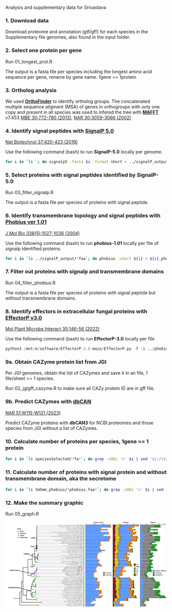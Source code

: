 Analysis and supplementary data for Srivastava 

### **1. Download data**

Download proteome and annotation (gtf/gff) for each species in the Supplementary file genomes, also found in the input folder. 

### **2. Select one protein per gene**

Run 01_longest_prot.R 

The output is a fasta file per species including the longest amino acid sequence per gene, rename by gene name. 1gene == 1protein

### **3. Ortholog analysis**

We used **[OrthoFinder](https://github.com/davidemms/OrthoFinder)** to identify ortholog groups. The concatenated multiple sequence aligment (MSA) of genes in orthogroups with only one copy and present in all species was used to infered the tree with **[MAFFT](https://mafft.cbrc.jp/alignment/software/)** v7.453 [MBE 30:772-780 (2013)](https://doi.org/10.1093/molbev/mst010); [NAR 30:3059-3066 (2002)](https://doi.org/10.1093/nar/gkf436)

### **4. Identify signal peptides with [SignalP 5.0](https://services.healthtech.dtu.dk/services/SignalP-5.0/)**
[Nat Biotechnol 37:420-423 (2019)](https://doi.org/10.1038/s41587-019-0036-z)


Use the following command (bash) to run **SignalP-5.0** locally per genome. 

```bash 
for i in `ls `; do signalp5 -fasta $i -format short > ../signalP_output/${i}_summary.signalp5 ; done
```

### **5. Select proteins with signal peptides identified by SignalP-5.0**

Run 03_filter_signalp.R

The output is a fasta file per species of proteins with signal peptide. 

### **6. Identify transmembrane topology and signal peptides with [Phobius ver 1.01](https://phobius.sbc.su.se/)** 
[J Mol Bio 338(5):1027-1036 (2004)](https://doi.org/10.1016/j.jmb.2004.03.016)

Use the following command (bash) to run **phobius-1.01** locally per file of signalp identified proteins. 

```bash 
for i in `ls ../signalP_output/*faa`; do phobius -short ${i} > ${i}_phobius.out ; done
```

### **7. Filter out proteins with signalp and transmembrane domains**

Run 04_filter_phobius.R

The output is a fasta file per species of proteins with signal peptide but without transmembrane domains. 

### **8. Identify effectors in extracellular fungal proteins with [EffectorP v3.0](https://effectorp.csiro.au/)** 
[Mol Plant Microbe Interact 35:146-56 (2022)](https://doi.org/10.1094/MPMI-08-21-0201-R)

Use the following command (bash) to run **EffectorP-3.0** locally per file

```python
python3 /mnt/e/software/EffectorP-3.0-main/EffectorP.py -f -i ../phobius/*_signalp.faa_phobius.faa > *.aa_signalp.faa_phobius.faa_fungal_effectorP.out
```

### **9a. Obtain CAZyme protein list from JGI**

Per JGI genomes, obtain the list of CAZymes and save it in an file, 1 file/sheet == 1 species. 

Run 02_jgigff_cazyme.R to make sure all CAZy protein ID are in gff file. 

### **9b. Predict CAZymes with [dbCAN](https://bcb.unl.edu/dbCAN2/)**
[NAR 51:W115-W121 (2023)](https://doi.org/10.1093/nar/gkad328)

Predict CAZyme proteins with **dbCAN3** for NCBI proteomes and those species from JGI without a list of CAZymes. 

### **10. Calculate number of proteins per species, 1gene == 1 protein**

```bash 
for i in `ls speciesSelected/*fa*`; do grep -iHEc '>' $i | sed 's/:/\t/g'; done > proteome_size.txt
```

### **11. Calculate number of proteins with signal protein and without transmembrane domain**, aka the secretome

```bash
for i in `ls tmhmm_phobius/*phobius.faa*`; do grep -iHEc '>' $i | sed 's/:/\t/g'; done > secretome_nosignal_nophobius.txt
```

### **12. Make the summary graphic**

Run 05_graph.R

![Figure 2](/plots/phylo_cazyme_effectors.png)
